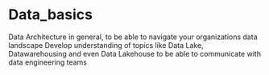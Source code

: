 # Data_basics
Data Architecture in general, to be able to navigate your organizations data landscape Develop understanding of topics like Data Lake, Datawarehousing and even Data Lakehouse to be able to communicate with data engineering teams
